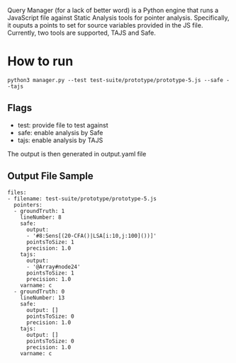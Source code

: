 Query Manager (for a lack of better word) is a Python engine that runs a JavaScript file against Static Analysis tools for pointer analysis. Specifically, it ouputs a points to set for source variables provided in the JS file. 
Currently, two tools are supported, TAJS and Safe. 

# How to run
```
python3 manager.py --test test-suite/prototype/prototype-5.js --safe --tajs
``` 

## Flags
- test: provide file to test against 
- safe: enable analysis by Safe
- tajs: enable analysis by TAJS

The output is then generated in output.yaml file

## Output File Sample
```
files:
- filename: test-suite/prototype/prototype-5.js
  pointers:
  - groundTruth: 1
    lineNumber: 8
    safe:
      output:
      - '#8:Sens[(20-CFA()|LSA[i:10,j:100]())]'
      pointsToSize: 1
      precision: 1.0
    tajs:
      output:
      - '@Array#node24'
      pointsToSize: 1
      precision: 1.0
    varname: c
  - groundTruth: 0
    lineNumber: 13
    safe:
      output: []
      pointsToSize: 0
      precision: 1.0
    tajs:
      output: []
      pointsToSize: 0
      precision: 1.0
    varname: c
```
